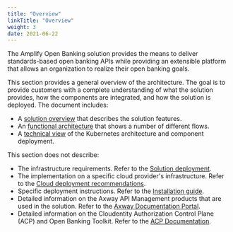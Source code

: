 ```yaml
---
title: "Overview"
linkTitle: "Overview"
weight: 3
date: 2021-06-22
---
```


The Amplify Open Banking solution provides the means to deliver standards-based open banking APIs while providing an extensible platform that allows an organization to realize their open banking goals.

This section provides a general overview of the architecture. The goal is to provide customers with a complete understanding of what the solution provides, how the components are integrated, and how the solution is deployed. The document includes:

* A [solution overview](/docs/overview/solution) that describes the solution features.
* An [functional architecture](/docs/overview/integration) that shows a number of different flows.
* A [technical view](/docs/overview/technical) of the Kubernetes architecture and component deployment.

This section does not describe:

* The infrastructure requirements. Refer to the [Solution deployment](/docs/deployment/prerequisites).
* The implementation on a specific cloud provider's infrastructure. Refer to the [Cloud deployment recommendations](/docs/deployment/prerequisites#cloud-deployment-recommendations).
* Specific deployment instructions. Refer to the [Installation guide](/docs/deployment/installation).
* Detailed information on the Axway API Management products that are used in the solution. Refer to the [Axway Documentation Portal](https://docs.axway.com/category/apim).
* Detailed information on the Cloudentity Authorization Control Plane (ACP) and Open Banking Toolkit. Refer to the [ACP Documentation](https://docs.authorization.cloudentity.com/).
